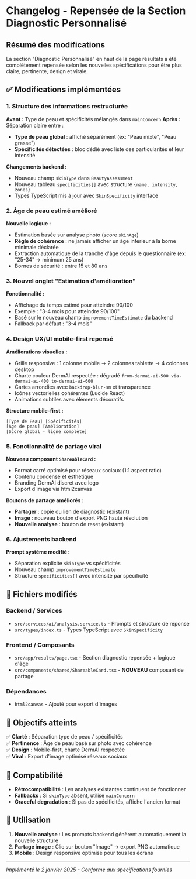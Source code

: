 # Changelog - Repensée de la Section Diagnostic Personnalisé

## Résumé des modifications

La section "Diagnostic Personnalisé" en haut de la page résultats a été complètement repensée selon les nouvelles spécifications pour être plus claire, pertinente, design et virale.

## ✅ Modifications implémentées

### 1. Structure des informations restructurée

**Avant :** Type de peau et spécificités mélangés dans `mainConcern`
**Après :** Séparation claire entre :
- **Type de peau global** : affiché séparément (ex: "Peau mixte", "Peau grasse")
- **Spécificités détectées** : bloc dédié avec liste des particularités et leur intensité

**Changements backend :**
- Nouveau champ `skinType` dans `BeautyAssessment`
- Nouveau tableau `specificities[]` avec structure `{name, intensity, zones}`
- Types TypeScript mis à jour avec `SkinSpecificity` interface

### 2. Âge de peau estimé amélioré

**Nouvelle logique :**
- Estimation basée sur analyse photo (score `skinAge`)
- **Règle de cohérence** : ne jamais afficher un âge inférieur à la borne minimale déclarée
- Extraction automatique de la tranche d'âge depuis le questionnaire (ex: "25-34" → minimum 25 ans)
- Bornes de sécurité : entre 15 et 80 ans

### 3. Nouvel onglet "Estimation d'amélioration"

**Fonctionnalité :**
- Affichage du temps estimé pour atteindre 90/100
- Exemple : "3-4 mois pour atteindre 90/100"
- Basé sur le nouveau champ `improvementTimeEstimate` du backend
- Fallback par défaut : "3-4 mois"

### 4. Design UX/UI mobile-first repensé

**Améliorations visuelles :**
- Grille responsive : 1 colonne mobile → 2 colonnes tablette → 4 colonnes desktop
- Charte couleur DermAI respectée : dégradé `from-dermai-ai-500 via-dermai-ai-400 to-dermai-ai-600`
- Cartes arrondies avec `backdrop-blur-sm` et transparence
- Icônes vectorielles cohérentes (Lucide React)
- Animations subtiles avec éléments décoratifs

**Structure mobile-first :**
```
[Type de Peau] [Spécificités]
[Âge de peau] [Amélioration]
[Score global - ligne complète]
```

### 5. Fonctionnalité de partage viral

**Nouveau composant `ShareableCard` :**
- Format carré optimisé pour réseaux sociaux (1:1 aspect ratio)
- Contenu condensé et esthétique
- Branding DermAI discret avec logo
- Export d'image via html2canvas

**Boutons de partage améliorés :**
- **Partager** : copie du lien de diagnostic (existant)
- **Image** : nouveau bouton d'export PNG haute résolution
- **Nouvelle analyse** : bouton de reset (existant)

### 6. Ajustements backend

**Prompt système modifié :**
- Séparation explicite `skinType` vs spécificités
- Nouveau champ `improvementTimeEstimate`
- Structure `specificities[]` avec intensité par spécificité

## 📁 Fichiers modifiés

### Backend / Services
- `src/services/ai/analysis.service.ts` - Prompts et structure de réponse
- `src/types/index.ts` - Types TypeScript avec `SkinSpecificity`

### Frontend / Composants
- `src/app/results/page.tsx` - Section diagnostic repensée + logique d'âge
- `src/components/shared/ShareableCard.tsx` - **NOUVEAU** composant de partage

### Dépendances
- `html2canvas` - Ajouté pour export d'images

## 🎯 Objectifs atteints

✅ **Clarté** : Séparation type de peau / spécificités  
✅ **Pertinence** : Âge de peau basé sur photo avec cohérence  
✅ **Design** : Mobile-first, charte DermAI respectée  
✅ **Viral** : Export d'image optimisé réseaux sociaux  

## 🔄 Compatibilité

- **Rétrocompatibilité** : Les analyses existantes continuent de fonctionner
- **Fallbacks** : Si `skinType` absent, utilise `mainConcern`
- **Graceful degradation** : Si pas de spécificités, affiche l'ancien format

## 🚀 Utilisation

1. **Nouvelle analyse** : Les prompts backend génèrent automatiquement la nouvelle structure
2. **Partage image** : Clic sur bouton "Image" → export PNG automatique
3. **Mobile** : Design responsive optimisé pour tous les écrans

---

*Implémenté le 2 janvier 2025 - Conforme aux spécifications fournies*
